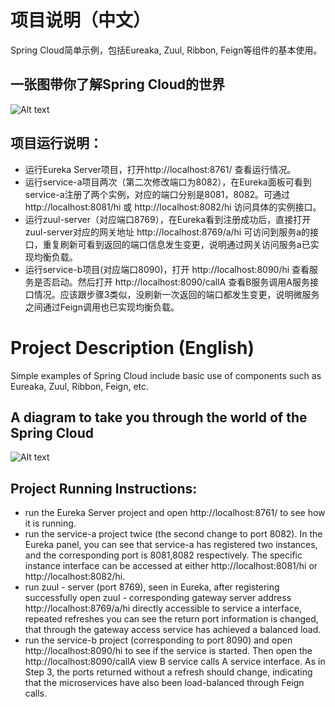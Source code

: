 项目说明（中文）
=========================
Spring Cloud简单示例，包括Eureaka, Zuul, Ribbon, Feign等组件的基本使用。

## 一张图带你了解Spring Cloud的世界
![Alt text](https://github.com/TimRowe/spring-cloud-examples/blob/master/SpringCloud.png)

## 项目运行说明：
- 运行Eureka Server项目，打开http://localhost:8761/ 查看运行情况。  
- 运行service-a项目两次（第二次修改端口为8082），在Eureka面板可看到service-a注册了两个实例，对应的端口分别是8081，8082。可通过 http://localhost:8081/hi 或  http://localhost:8082/hi 访问具体的实例接口。  
- 运行zuul-server（对应端口8769），在Eureka看到注册成功后，直接打开zuul-server对应的网关地址 http://localhost:8769/a/hi 可访问到服务a的接口，重复刷新可看到返回的端口信息发生变更，说明通过网关访问服务a已实现均衡负载。  
- 运行service-b项目(对应端口8090)，打开 http://localhost:8090/hi 查看服务是否启动。然后打开 http://localhost:8090/callA 查看B服务调用A服务接口情况。应该跟步骤3类似，没刷新一次返回的端口都发生变更，说明微服务之间通过Feign调用也已实现均衡负载。  



Project Description (English)
=========================
Simple examples of Spring Cloud include basic use of components such as Eureaka, Zuul, Ribbon, Feign, etc.

## A diagram to take you through the world of the Spring Cloud
![Alt text](https://github.com/TimRowe/spring-cloud-examples/blob/master/SpringCloud.png)

## Project Running Instructions:
- run the Eureka Server project and open http://localhost:8761/ to see how it is running.
- run the service-a project twice (the second change to port 8082). In the Eureka panel, you can see that service-a has registered two instances, and the corresponding port is 8081,8082 respectively. The specific instance interface can be accessed at either http://localhost:8081/hi or http://localhost:8082/hi.
- run zuul - server (port 8769), seen in Eureka, after registering successfully open zuul - corresponding gateway server address http://localhost:8769/a/hi directly accessible to service a interface, repeated refreshes you can see the return port information is changed, that through the gateway access service has achieved a balanced load.
- run the service-b project (corresponding to port 8090) and open http://localhost:8090/hi to see if the service is started. Then open the http://localhost:8090/callA view B service calls A service interface. As in Step 3, the ports returned without a refresh should change, indicating that the microservices have also been load-balanced through Feign calls.
